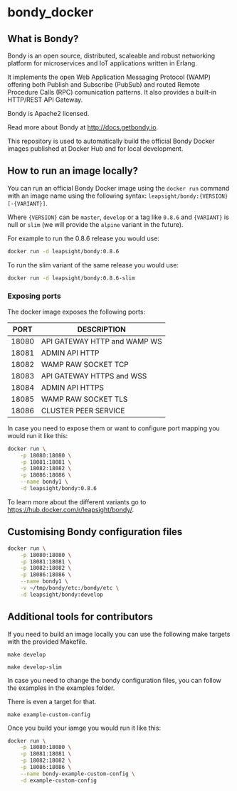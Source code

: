 # bondy_docker

## What is Bondy?

Bondy is an open source, distributed, scaleable and robust networking platform for microservices and IoT applications written in Erlang.

It implements the open Web Application Messaging Protocol (WAMP) offering both Publish and Subscribe (PubSub) and routed Remote Procedure Calls (RPC) comunication patterns. It also provides a built-in HTTP/REST API Gateway.

Bondy is Apache2 licensed.

Read more about Bondy at http://docs.getbondy.io.

This repository is used to automatically build the official Bondy Docker images published at Docker Hub and for local development.

## How to run an image locally?

You can run an official Bondy Docker image using the `docker run` command with an image name using the following syntax:   `leapsight/bondy:{VERSION}[-{VARIANT}]`.

Where `{VERSION}` can be `master`, `develop` or a tag like `0.8.6` and `{VARIANT}` is null or `slim` (we will provide the `alpine` variant in the future).

For example to run the 0.8.6 release you would use:

```bash
docker run -d leapsight/bondy:0.8.6
```

To run the slim variant of the same release you would use:

```bash
docker run -d leapsight/bondy:0.8.6-slim
```

### Exposing ports

The docker image exposes the following ports:

|PORT|DESCRIPTION|
|---|---|
|18080|API GATEWAY HTTP and WAMP WS|
|18081|ADMIN API HTTP|
|18082|WAMP RAW SOCKET TCP|
|18083|API GATEWAY HTTPS and WSS|
|18084|ADMIN API HTTPS|
|18085|WAMP RAW SOCKET TLS|
|18086|CLUSTER PEER SERVICE|


In case you need to expose them or want to configure port mapping you would run it like this:

```bash
docker run \
    -p 18080:18080 \
    -p 18081:18081 \
    -p 18082:18082 \
    -p 18086:18086 \
    --name bondy1 \
    -d leapsight/bondy:0.8.6
```

To learn more about the different variants go to https://hub.docker.com/r/leapsight/bondy/.

## Customising Bondy configuration files

```bash
docker run \
    -p 18080:18080 \
    -p 18081:18081 \
    -p 18082:18082 \
    -p 18086:18086 \
    --name bondy1 \
    -v ~/tmp/bondy/etc:/bondy/etc \
    -d leapsight/bondy:develop
```


## Additional tools for contributors

If you need to build an image locally you can use the following make targets with the provided Makefile.

```shell
make develop
```

```shell
make develop-slim
```

In case you need to change the bondy configuration files, you can follow the examples in the examples folder.

There is even a target for that.

```
make example-custom-config
```

Once you build your iamge you would run it like this:

```bash
docker run \
    -p 18080:18080 \
    -p 18081:18081 \
    -p 18082:18082 \
    -p 18086:18086 \
    --name bondy-example-custom-config \
    -d example-custom-config
```